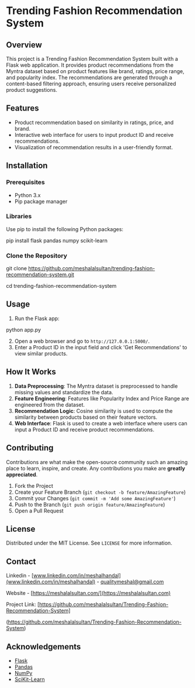 # Trending Fashion Recommendation System

## Overview
This project is a Trending Fashion Recommendation System built with a Flask web application. It provides product recommendations from the Myntra dataset based on product features like brand, ratings, price range, and popularity index. The recommendations are generated through a content-based filtering approach, ensuring users receive personalized product suggestions.

## Features
- Product recommendation based on similarity in ratings, price, and brand.
- Interactive web interface for users to input product ID and receive recommendations.
- Visualization of recommendation results in a user-friendly format.

## Installation

### Prerequisites
- Python 3.x
- Pip package manager

### Libraries
Use pip to install the following Python packages:


pip install flask pandas numpy scikit-learn


### Clone the Repository

git clone https://github.com/meshalalsultan/trending-fashion-recommendation-system.git

cd trending-fashion-recommendation-system


## Usage
1. Run the Flask app:


python app.py


2. Open a web browser and go to `http://127.0.0.1:5000/`.
3. Enter a Product ID in the input field and click 'Get Recommendations' to view similar products.

## How It Works
1. **Data Preprocessing**: The Myntra dataset is preprocessed to handle missing values and standardize the data.
2. **Feature Engineering**: Features like Popularity Index and Price Range are engineered from the dataset.
3. **Recommendation Logic**: Cosine similarity is used to compute the similarity between products based on their feature vectors.
4. **Web Interface**: Flask is used to create a web interface where users can input a Product ID and receive product recommendations.

## Contributing
Contributions are what make the open-source community such an amazing place to learn, inspire, and create. Any contributions you make are **greatly appreciated**.

1. Fork the Project
2. Create your Feature Branch (`git checkout -b feature/AmazingFeature`)
3. Commit your Changes (`git commit -m 'Add some AmazingFeature'`)
4. Push to the Branch (`git push origin feature/AmazingFeature`)
5. Open a Pull Request

## License
Distributed under the MIT License. See `LICENSE` for more information.

## Contact
Linkedin - [www.linkedin.com/in/meshalhandal](www.linkedin.com/in/meshalhandal) - qualitymeshal@gmail.com

Website - [https://meshalalsultan.com/](https://meshalalsultan.com)

Project Link: [https://github.com/meshalalsultan/Trending-Fashion-Recommendation-System]

(https://github.com/meshalalsultan/Trending-Fashion-Recommendation-System)

## Acknowledgements
- [Flask](https://flask.palletsprojects.com/)
- [Pandas](https://pandas.pydata.org/)
- [NumPy](https://numpy.org/)
- [SciKit-Learn](https://scikit-learn.org/)




